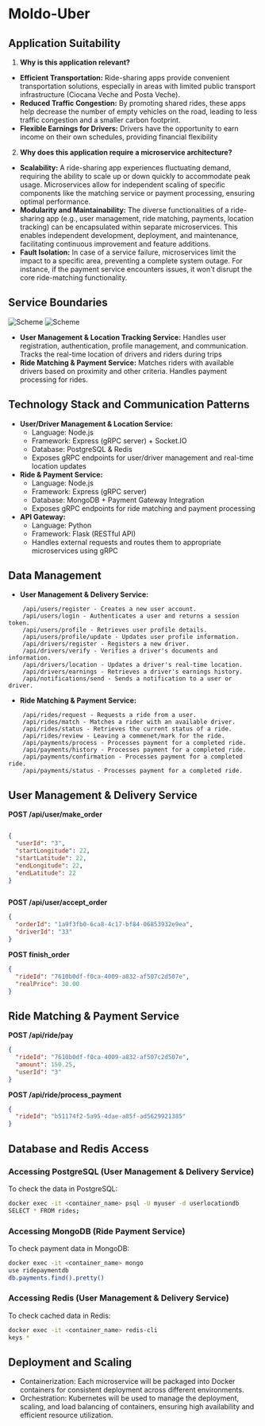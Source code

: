# Moldo-Uber
## Application Suitability
1. **Why is this application relevant?**
* **Efficient Transportation:** Ride-sharing apps provide convenient transportation solutions, especially in areas with limited public transport infrastructure (Ciocana Veche and Posta Veche).
* **Reduced Traffic Congestion:** By promoting shared rides, these apps help decrease the number of empty vehicles on the road, leading to less traffic congestion and a smaller carbon footprint.
* **Flexible Earnings for Drivers:**  Drivers have the opportunity to earn income on their own schedules, providing financial flexibility

2. **Why does this application require a microservice architecture?**
* **Scalability:** A ride-sharing app experiences fluctuating demand, requiring the ability to scale up or down quickly to accommodate peak usage. Microservices allow for independent scaling of specific components like the matching service or payment processing, ensuring optimal performance.
* **Modularity and Maintainability:** The diverse functionalities of a ride-sharing app (e.g., user management, ride matching, payments, location tracking) can be encapsulated within separate microservices. This enables independent development, deployment, and maintenance, facilitating continuous improvement and feature additions.
* **Fault Isolation:** In case of a service failure, microservices limit the impact to a specific area, preventing a complete system outage. For instance, if the payment service encounters issues, it won't disrupt the core ride-matching functionality.

## Service Boundaries
![Scheme](./images/scheme.png)
![Scheme](./images/scheme2.png)

* **User Management & Location Tracking Service:** Handles user registration, authentication, profile management, and communication. Tracks the real-time location of drivers and riders during trips
* **Ride Matching & Payment Service:**  Matches riders with available drivers based on proximity and other criteria. Handles payment processing for rides.

## Technology Stack and Communication Patterns

* **User/Driver Management & Location Service:**
    * Language: Node.js
    * Framework: Express (gRPC server) + Socket.IO
    * Database: PostgreSQL & Redis
    * Exposes gRPC endpoints for user/driver management and real-time location updates
* **Ride & Payment Service:**
    * Language: Node.js
    * Framework: Express (gRPC server)
    * Database: MongoDB + Payment Gateway Integration
    * Exposes gRPC endpoints for ride matching and payment processing
* **API Gateway:**
    * Language: Python
    * Framework: Flask (RESTful API)
    * Handles external requests and routes them to appropriate microservices using gRPC

## Data Management
* **User Management & Delivery Service:**
```
    /api/users/register - Creates a new user account.
    /api/users/login - Authenticates a user and returns a session token.
    /api/users/profile - Retrieves user profile details.
    /api/users/profile/update - Updates user profile information.
    /api/drivers/register - Registers a new driver.
    /api/drivers/verify - Verifies a driver's documents and information.
    /api/drivers/location - Updates a driver's real-time location.
    /api/drivers/earnings - Retrieves a driver's earnings history.
    /api/notifications/send - Sends a notification to a user or driver.
```

* **Ride Matching & Payment Service:**

```
    /api/rides/request - Requests a ride from a user.
    /api/rides/match - Matches a rider with an available driver.
    /api/rides/status - Retrieves the current status of a ride.
    /api/rides/review - Leaving a commenet/mark for the ride.
    /api/payments/process - Processes payment for a completed ride.
    /api/payments/history - Processes payment for a completed ride.
    /api/payments/confirmation - Processes payment for a completed ride.
    /api/payments/status - Processes payment for a completed ride.
```
## User Management & Delivery Service

**POST /api/user/make_order**

```json

{
  "userId": "3",
  "startLongitude": 22,
  "startLatitude": 22,
  "endLongitude": 22,
  "endLatitude": 22
}



```


**POST /api/user/accept_order**

```json
{
  "orderId": "1a9f3fb0-6ca8-4c17-bf84-06853932e9ea",
  "driverId": "33"
}

```

**POST finish_order**

```json
{
  "rideId": "7610b0df-f0ca-4009-a832-af507c2d507e",
  "realPrice": 30.00
}

```
## Ride Matching & Payment Service

**POST /api/ride/pay**

```json
{
  "rideId": "7610b0df-f0ca-4009-a832-af507c2d507e",
  "amount": 150.25,
  "userId": "3"
}

```

**POST /api/ride/process_payment**

```json
{
  "rideId": "b51174f2-5a95-4dae-a85f-ad5629921385"
}


```

## Database and Redis Access

### Accessing PostgreSQL (User Management & Delivery Service)
To check the data in PostgreSQL:
```bash
docker exec -it <container_name> psql -U myuser -d userlocationdb
SELECT * FROM rides;
```

### Accessing MongoDB (Ride Payment Service)
To check payment data in MongoDB:
```bash
docker exec -it <container_name> mongo
use ridepaymentdb
db.payments.find().pretty()
```

### Accessing Redis (User Management & Delivery Service)
To check cached data in Redis:
```bash
docker exec -it <container_name> redis-cli
keys *
```

## Deployment and Scaling

* Containerization: Each microservice will be packaged into Docker containers for consistent deployment across different environments.
* Orchestration: Kubernetes will be used to manage the deployment, scaling, and load balancing of containers, ensuring high availability and efficient resource utilization.
